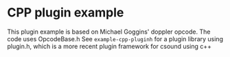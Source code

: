# CPP plugin example

This plugin example is based on Michael Goggins' doppler opcode. The code uses OpcodeBase.h
See `example-cpp-pluginh` for a plugin library using plugin.h, which is a more recent 
plugin framework for csound using c++